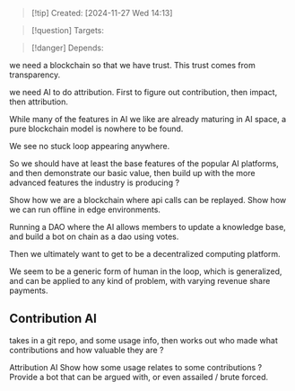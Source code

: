 
>[!tip] Created: [2024-11-27 Wed 14:13]

>[!question] Targets: 

>[!danger] Depends: 

we need a blockchain so that we have trust.  This trust comes from transparency.

we need AI to do attribution.  First to figure out contribution, then impact, then attribution.

While many of the features in AI we like are already maturing in AI space, a pure blockchain model is nowhere to be found.

We see no stuck loop appearing anywhere.

So we should have at least the base features of the popular AI platforms, and then demonstrate our basic value, then build up with the more advanced features the industry is producing ?

Show how we are a blockchain where api calls can be replayed.
Show how we can run offline in edge environments.

Running a DAO where the AI allows members to update a knowledge base, and build a bot on chain as a dao using votes.

Then we ultimately want to get to be a decentralized computing platform.

We seem to be a generic form of human in the loop, which is generalized, and can be applied to any kind of problem, with varying revenue share payments.
## Contribution AI
takes in a git repo, and some usage info, then works out who made what contributions and how valuable they are ?

Attribution AI
Show how some usage relates to some contributions ?
Provide a bot that can be argued with, or even assailed / brute forced.
